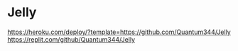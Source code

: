 # Jelly
https://heroku.com/deploy/?template=https://github.com/Quantum344/Jelly
https://replit.com/github/Quantum344/Jelly
